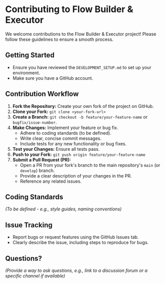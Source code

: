 # Contributing to Flow Builder & Executor

We welcome contributions to the Flow Builder & Executor project! Please follow these guidelines to ensure a smooth process.

## Getting Started

*   Ensure you have reviewed the `DEVELOPMENT_SETUP.md` to set up your environment.
*   Make sure you have a GitHub account.

## Contribution Workflow

1.  **Fork the Repository:** Create your own fork of the project on GitHub.
2.  **Clone your Fork:** `git clone <your-fork-url>`
3.  **Create a Branch:** `git checkout -b feature/your-feature-name` or `bugfix/issue-number`.
4.  **Make Changes:** Implement your feature or bug fix.
    *   Adhere to coding standards (to be defined).
    *   Write clear, concise commit messages.
    *   Include tests for any new functionality or bug fixes.
5.  **Test your Changes:** Ensure all tests pass.
6.  **Push to your Fork:** `git push origin feature/your-feature-name`
7.  **Submit a Pull Request (PR):**
    *   Open a PR from your fork's branch to the main repository's `main` (or `develop`) branch.
    *   Provide a clear description of your changes in the PR.
    *   Reference any related issues.

## Coding Standards

*(To be defined - e.g., style guides, naming conventions)*

## Issue Tracking

*   Report bugs or request features using the GitHub Issues tab.
*   Clearly describe the issue, including steps to reproduce for bugs.

## Questions?

*(Provide a way to ask questions, e.g., link to a discussion forum or a specific channel if available)*
